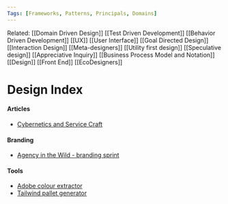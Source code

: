 ```yaml
---
Tags: [Frameworks, Patterns, Principals, Domains]
---
```

Related: [[Domain Driven Design]] [[Test Driven Development]] [[Behavior Driven Development]] [[UX]] [[User Interface]] [[Goal Directed Design]] [[Interaction Design]] [[Meta-designers]] [[Utility first design]] [[Speculative design]] [[Appreciative Inquiry]] [[Business Process Model and Notation]] [[Design]] [[Front End]] [[EcoDesigners]]
# Design Index

#### Articles
- [Cybernetics and Service Craft](http://www.dubberly.com/articles/cybernetics-and-service-craft.html)
   
#### Branding
- [Agency in the Wild - branding sprint](https://miro.com/miroverse/category/miro-experts/brand-sprint/)

#### Tools
- [Adobe colour extractor](https://color.adobe.com/create/image)
- [Tailwind pallet generator](https://javisperez.github.io/tailwindcolorshades/#/)

